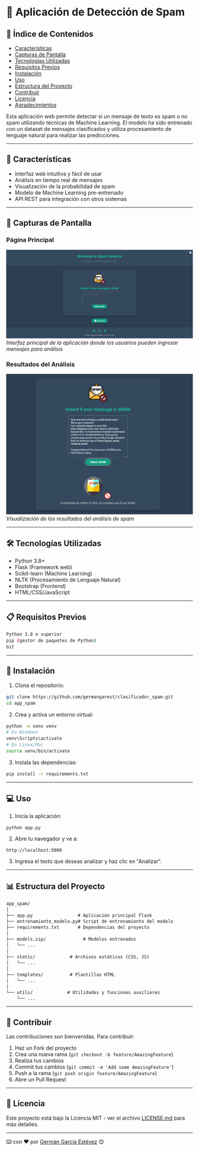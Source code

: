 # 📧 Aplicación de Detección de Spam

## 📑 Índice de Contenidos
- [Características](#-características)
- [Capturas de Pantalla](#-capturas-de-pantalla)
- [Tecnologías Utilizadas](#️-tecnologías-utilizadas)
- [Requisitos Previos](#-requisitos-previos)
- [Instalación](#-instalación)
- [Uso](#-uso)
- [Estructura del Proyecto](#-estructura-del-proyecto)
- [Contribuir](#-contribuir)
- [Licencia](#-licencia)
- [Agradecimientos](#-agradecimientos)

Esta aplicación web permite detectar si un mensaje de texto es spam o no spam utilizando técnicas de Machine Learning. El modelo ha sido entrenado con un dataset de mensajes clasificados y utiliza procesamiento de lenguaje natural para realizar las predicciones.

---

## 🚀 Características

- Interfaz web intuitiva y fácil de usar
- Análisis en tiempo real de mensajes
- Visualización de la probabilidad de spam
- Modelo de Machine Learning pre-entrenado
- API REST para integración con otros sistemas

---

## 📸 Capturas de Pantalla

### Página Principal
![Página Principal](screenshots/main_page.png)
*Interfaz principal de la aplicación donde los usuarios pueden ingresar mensajes para análisis*

### Resultados del Análisis
![Resultados](screenshots/results.png)
*Visualización de los resultados del análisis de spam*

---

## 🛠️ Tecnologías Utilizadas

- Python 3.8+
- Flask (Framework web)
- Scikit-learn (Machine Learning)
- NLTK (Procesamiento de Lenguaje Natural)
- Bootstrap (Frontend)
- HTML/CSS/JavaScript

---

## 📋 Requisitos Previos

```bash
Python 3.8 o superior
pip (gestor de paquetes de Python)
Git
```

---

## 🔧 Instalación

1. Clona el repositorio:
```bash
git clone https://github.com/germangarest/clasificador_spam.git
cd app_spam
```

2. Crea y activa un entorno virtual:
```bash
python -m venv venv
# En Windows
venv\Scripts\activate
# En Linux/Mac
source venv/bin/activate
```

3. Instala las dependencias:
```bash
pip install -r requirements.txt
```

---

## 💻 Uso

1. Inicia la aplicación:
```bash
python app.py
```

2. Abre tu navegador y ve a:
```
http://localhost:5000
```

3. Ingresa el texto que deseas analizar y haz clic en "Analizar".

---

## 📊 Estructura del Proyecto

```
app_spam/
│
├── app.py                 # Aplicación principal Flask
├── entrenamiento_modelo.py# Script de entrenamiento del modelo
├── requirements.txt       # Dependencias del proyecto
│
├── models.zip/              # Modelos entrenados
│   └── ...
│
├── static/             # Archivos estáticos (CSS, JS)
│   └── ...
│
├── templates/          # Plantillas HTML
│   └── ...
│
└── utils/             # Utilidades y funciones auxiliares
    └── ...
```

---

## 🤝 Contribuir

Las contribuciones son bienvenidas. Para contribuir:

1. Haz un Fork del proyecto
2. Crea una nueva rama (`git checkout -b feature/AmazingFeature`)
3. Realiza tus cambios
4. Commit tus cambios (`git commit -m 'Add some AmazingFeature'`)
5. Push a la rama (`git push origin feature/AmazingFeature`)
6. Abre un Pull Request

---

## 📝 Licencia

Este proyecto está bajo la Licencia MIT - ver el archivo [LICENSE.md](LICENSE.md) para más detalles.

---
⌨️ con ❤️ por [Germán García Estévez](https://www.linkedin.com/in/germangarest) 😊
